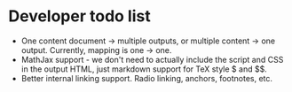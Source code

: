 # Developer todo list

* One content document -> multiple outputs, or multiple
  content -> one output. Currently, mapping is one -> one.
* MathJax support - we don't need to actually include the script
  and CSS in the output HTML, just markdown support for TeX style
  $ and $$.
* Better internal linking support. Radio linking, anchors, footnotes, etc.
